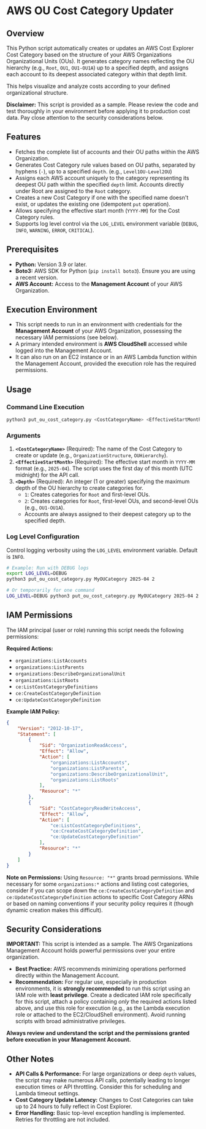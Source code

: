 # AWS OU Cost Category Updater

## Overview

This Python script automatically creates or updates an AWS Cost Explorer Cost Category based on the structure of your AWS Organizations Organizational Units (OUs). It generates category names reflecting the OU hierarchy (e.g., `Root`, `OU1`, `OU1-OU1A`) up to a specified depth, and assigns each account to its deepest associated category within that depth limit.

This helps visualize and analyze costs according to your defined organizational structure.

**Disclaimer:** This script is provided as a sample. Please review the code and test thoroughly in your environment before applying it to production cost data. Pay close attention to the security considerations below.

## Features

* Fetches the complete list of accounts and their OU paths within the AWS Organization.
* Generates Cost Category rule values based on OU paths, separated by hyphens (`-`), up to a specified `depth`. (e.g., `Level1OU-Level2OU`)
* Assigns each AWS account uniquely to the category representing its deepest OU path within the specified `depth` limit. Accounts directly under Root are assigned to the `Root` category.
* Creates a new Cost Category if one with the specified name doesn't exist, or updates the existing one (idempotent `put` operation).
* Allows specifying the effective start month (`YYYY-MM`) for the Cost Category rules.
* Supports log level control via the `LOG_LEVEL` environment variable (`DEBUG`, `INFO`, `WARNING`, `ERROR`, `CRITICAL`).

## Prerequisites

* **Python:** Version 3.9 or later.
* **Boto3:** AWS SDK for Python (`pip install boto3`). Ensure you are using a recent version.
* **AWS Account:** Access to the **Management Account** of your AWS Organization.

## Execution Environment

* This script needs to run in an environment with credentials for the **Management Account** of your AWS Organization, possessing the necessary IAM permissions (see below).
* A primary intended environment is **AWS CloudShell** accessed while logged into the Management Account.
* It can also run on an EC2 instance or in an AWS Lambda function within the Management Account, provided the execution role has the required permissions.

## Usage

### Command Line Execution

```bash
python3 put_ou_cost_category.py <CostCategoryName> <EffectiveStartMonth> <Depth>
```

### Arguments

1.  **`<CostCategoryName>`** (Required): The name of the Cost Category to create or update (e.g., `OrganizationStructure`, `OUHierarchy`).
2.  **`<EffectiveStartMonth>`** (Required): The effective start month in `YYYY-MM` format (e.g., `2025-04`). The script uses the first day of this month (UTC midnight) for the API call.
3.  **`<Depth>`** (Required): An integer (1 or greater) specifying the maximum depth of the OU hierarchy to create categories for.
    * `1`: Creates categories for `Root` and first-level OUs.
    * `2`: Creates categories for `Root`, first-level OUs, and second-level OUs (e.g., `OU1-OU1A`).
    * Accounts are always assigned to their deepest category up to the specified depth.

### Log Level Configuration

Control logging verbosity using the `LOG_LEVEL` environment variable. Default is `INFO`.

```bash
# Example: Run with DEBUG logs
export LOG_LEVEL=DEBUG
python3 put_ou_cost_category.py MyOUCategory 2025-04 2

# Or temporarily for one command
LOG_LEVEL=DEBUG python3 put_ou_cost_category.py MyOUCategory 2025-04 2
```

## IAM Permissions

The IAM principal (user or role) running this script needs the following permissions:

**Required Actions:**

* `organizations:ListAccounts`
* `organizations:ListParents`
* `organizations:DescribeOrganizationalUnit`
* `organizations:ListRoots`
* `ce:ListCostCategoryDefinitions`
* `ce:CreateCostCategoryDefinition`
* `ce:UpdateCostCategoryDefinition`

**Example IAM Policy:**

```json
{
    "Version": "2012-10-17",
    "Statement": [
        {
            "Sid": "OrganizationReadAccess",
            "Effect": "Allow",
            "Action": [
                "organizations:ListAccounts",
                "organizations:ListParents",
                "organizations:DescribeOrganizationalUnit",
                "organizations:ListRoots"
            ],
            "Resource": "*"
        },
        {
            "Sid": "CostCategoryReadWriteAccess",
            "Effect": "Allow",
            "Action": [
                "ce:ListCostCategoryDefinitions",
                "ce:CreateCostCategoryDefinition",
                "ce:UpdateCostCategoryDefinition"
            ],
            "Resource": "*"
        }
    ]
}
```

**Note on Permissions:** Using `Resource: "*"` grants broad permissions. While necessary for some `organizations:*` actions and listing cost categories, consider if you can scope down the `ce:CreateCostCategoryDefinition` and `ce:UpdateCostCategoryDefinition` actions to specific Cost Category ARNs or based on naming conventions if your security policy requires it (though dynamic creation makes this difficult).

## Security Considerations

**IMPORTANT:** This script is intended as a sample. The AWS Organizations Management Account holds powerful permissions over your entire organization.

* **Best Practice:** AWS recommends minimizing operations performed directly within the Management Account.
* **Recommendation:** For regular use, especially in production environments, it is **strongly recommended** to run this script using an IAM role with **least privilege**. Create a dedicated IAM role specifically for this script, attach a policy containing *only* the required actions listed above, and use this role for execution (e.g., as the Lambda execution role or attached to the EC2/CloudShell environment). Avoid running scripts with broad administrative privileges.

**Always review and understand the script and the permissions granted before execution in your Management Account.**

## Other Notes

* **API Calls & Performance:** For large organizations or deep `depth` values, the script may make numerous API calls, potentially leading to longer execution times or API throttling. Consider this for scheduling and Lambda timeout settings.
* **Cost Category Update Latency:** Changes to Cost Categories can take up to 24 hours to fully reflect in Cost Explorer.
* **Error Handling:** Basic top-level exception handling is implemented. Retries for throttling are not included.
